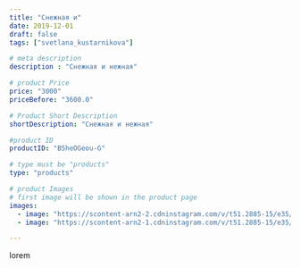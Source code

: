 ```yaml
---
title: "Снежная и"
date: 2019-12-01
draft: false
tags: ["svetlana_kustarnikova"]

# meta description
description : "Снежная и нежная"

# product Price
price: "3000"
priceBefore: "3600.0"

# Product Short Description
shortDescription: "Снежная и нежная"

#product ID
productID: "B5heOGeou-G"

# type must be "products"
type: "products"

# product Images
# first image will be shown in the product page
images:
  - image: "https://scontent-arn2-2.cdninstagram.com/v/t51.2885-15/e35/75153173_445946982769913_7893880297119338231_n.jpg?se=7&tp=1&_nc_ht=scontent-arn2-2.cdninstagram.com&_nc_cat=105&_nc_ohc=hMTgZ3GstUQAX8MYdiC&ccb=7-4&oh=261ff6e9bd31352ee12848ae90dcf7b4&oe=6083FE93&ig_cache_key=MjE4OTE2Mzc5NDcwNjY1NjY5Mw%3D%3D.2-ccb7-4"
  - image: "https://scontent-arn2-1.cdninstagram.com/v/t51.2885-15/e35/74666971_158463778860886_7340337797715894769_n.jpg?tp=1&_nc_ht=scontent-arn2-1.cdninstagram.com&_nc_cat=110&_nc_ohc=zN8hZwjXXaUAX9KHanq&ccb=7-4&oh=7aa3eb81b9f6eb60e9926523ae63a11e&oe=60842881&ig_cache_key=MjE4OTE2Mzc5NDY4OTg4MDUwOQ%3D%3D.2-ccb7-4"

---
```

lorem
